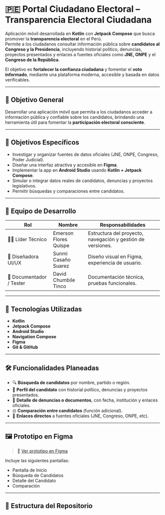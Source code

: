 # 🇵🇪 Portal Ciudadano Electoral – Transparencia Electoral Ciudadana

Aplicación móvil desarrollada en **Kotlin** con **Jetpack Compose** que busca promover la **transparencia electoral** en el Perú.  
Permite a los ciudadanos consultar información pública sobre **candidatos al Congreso y la Presidencia**, incluyendo historial político, denuncias, proyectos presentados y enlaces a fuentes oficiales como **JNE, ONPE** y el **Congreso de la República**.

El objetivo es **fortalecer la confianza ciudadana** y fomentar el **voto informado**, mediante una plataforma moderna, accesible y basada en datos verificables.

---

## 🎯 Objetivo General

Desarrollar una aplicación móvil que permita a los ciudadanos acceder a información pública y confiable sobre los candidatos, brindando una herramienta útil para fomentar la **participación electoral consciente**.

---

## 🎯 Objetivos Específicos

- Investigar y organizar fuentes de datos oficiales (JNE, ONPE, Congreso, Poder Judicial).
- Diseñar una interfaz atractiva y accesible en **Figma**.
- Implementar la app en **Android Studio** usando **Kotlin + Jetpack Compose**.
- Simular o integrar datos reales de candidatos, denuncias y proyectos legislativos.
- Permitir búsquedas y comparaciones entre candidatos.

---

## 👥 Equipo de Desarrollo

| Rol                  | Nombre                     | Responsabilidades                                           |
|----------------------|----------------------------|-------------------------------------------------------------|
| 👨‍💻 Líder Técnico       | Emerson Flores Quispe       | Estructura del proyecto, navegación y gestión de versiones. |
| 🎨 Diseñadora UI/UX     | Sunmi Casaño Suarez         | Diseño visual en Figma, experiencia de usuario.             |
| 📄 Documentador / Tester | David Chumbile Tinco         | Documentación técnica, pruebas funcionales.                 |

---

## 🧰 Tecnologías Utilizadas

- **Kotlin**
- **Jetpack Compose**
- **Android Studio**
- **Navigation Compose**
- **Figma**
- **Git & GitHub**

---

## 🛠️ Funcionalidades Planeadas

- 🔍 **Búsqueda de candidatos** por nombre, partido o región.
- 👤 **Perfil del candidato** con historial político, denuncias y proyectos presentados.
- 📄 **Detalle de denuncias o documentos**, con fecha, institución y enlaces oficiales.
- ⚖️ **Comparación entre candidatos** (función adicional).
- 🔗 **Enlaces directos** a fuentes oficiales (JNE, Congreso, ONPE, etc).

---

## 🖼️ Prototipo en Figma

> 🔗 [Ver prototipo en Figma](https://www.figma.com/make/C0julpMVtw3s3yjY2ijKE3/Pantallas-de-Candidatos?node-id=0-1&p=f&t=9W26pQYKPRslRZhG-0&fullscreen=1)

Incluye las siguientes pantallas:
- Pantalla de Inicio
- Búsqueda de Candidatos
- Detalle del Candidato
- Comparación

---

## 📁 Estructura del Repositorio

